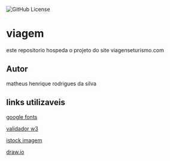 ![GitHub License](https://img.shields.io/github/license/matheushrsilva/viagem)

# viagem
este repositorio hospeda o projeto do site viagenseturismo.com
## Autor
matheus henrique rodrigues da silva 
## links utilizaveis 
[google fonts](https://fonts.google.com/)

[validador w3](https://validator.w3.org/#validate_by_upload)

[istock imagem](https://www.istockphoto.com/br/search/2/image-film?mediatype=illustration&phrase=plane%20alerta%20not%20sets%20not%20silhouettes&page=2)

[draw.io](https://app.diagrams.net/)
